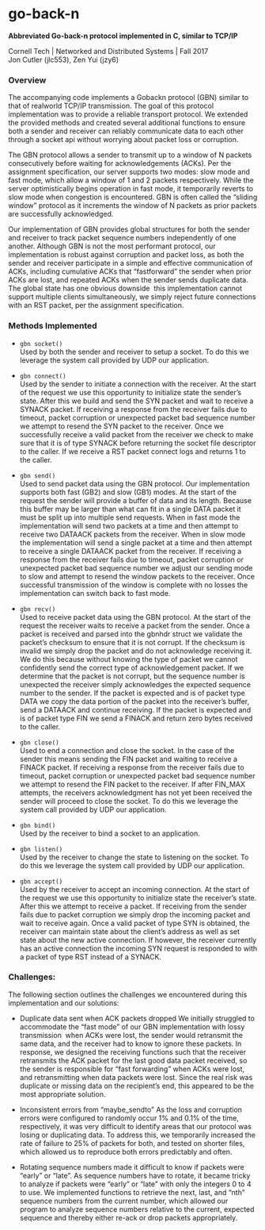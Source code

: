 # go-back-n
**Abbreviated Go-back-n protocol implemented in C, similar to TCP/IP**

Cornell Tech | Networked and Distributed Systems | Fall 2017<br>Jon Cutler (jlc553), Zen Yui (jzy6)


### Overview
The accompanying code implements a Go­back­n protocol (GBN) similar to that of real­world TCP/IP transmission. The goal of this protocol implementation was to provide a reliable transport protocol. We extended the provided methods and created several additional functions to ensure both a sender and receiver can reliably communicate data to each other through a socket api without worrying about packet loss or corruption.

The GBN protocol allows a sender to transmit up to a window of N packets consecutively before waiting for acknowledgements (ACKs). Per the assignment specification, our server supports two modes: slow mode and fast mode, which allow a window of 1 and 2 packets respectively. While the server optimistically begins operation in fast mode, it temporarily reverts to slow mode when congestion is encountered. GBN is often called the “sliding window” protocol as it increments the window of N packets as prior packets are successfully acknowledged.

Our implementation of GBN provides global structures for both the sender and receiver to track packet sequence numbers independently of one another. Although GBN is not the most performant protocol, our implementation is robust against corruption and packet loss, as both the sender and receiver participate in a simple and effective communication of ACKs, including cumulative ACKs that “fast­forward” the sender when prior ACKs are lost, and repeated ACKs when the sender sends duplicate data. The global state has one obvious downside ­ this implementation cannot support multiple clients simultaneously, we simply reject future connections with an RST packet, per the assignment specification.

### Methods Implemented
- `gbn socket()`<br>Used by both the sender and receiver to setup a socket. To do this we leverage the system call provided by UDP our application.

- `gbn connect()`<br>Used by the sender to initiate a connection with the receiver. At the start of the request we use this opportunity to initialize state the sender’s state. After this we build and send the SYN packet and wait to receive a SYNACK packet. If receiving a response from the receiver fails due to timeout, packet corruption or unexpected packet bad sequence number we attempt to resend the SYN packet to the receiver. Once we successfully receive a valid packet from the receiver we check to make sure that it is of type SYNACK before returning the socket file descriptor to the caller. If we receive a RST packet connect logs and returns ­1 to the caller.

- `gbn send()`<br>Used to send packet data using the GBN protocol. Our implementation supports both fast (GB2) and slow (GB1) modes. At the start of the request the sender will provide a buffer of data and its length. Because this buffer may be larger than what can fit in a single DATA packet it must be split up into multiple send requests. When in fast mode the implementation will send two packets at a time and then attempt to receive two DATAACK packets from the receiver. When in slow mode the implementation will send a single packet at a time and then attempt to receive a single DATAACK packet from the receiver. If receiving a response from the receiver fails due to timeout, packet corruption or unexpected packet bad sequence number we adjust our sending mode to slow and attempt to resend the window packets to the receiver. Once successful transmission of the window is complete with no losses the implementation can switch back to fast mode.

- `gbn recv()`<br>Used to receive packet data using the GBN protocol. At the start of the request the receiver waits to receive a packet from the sender. Once a packet is received and parsed into the gbnhdr struct we validate the packet’s checksum to ensure that it is not corrupt. If the checksum is invalid we simply drop the packet and do not acknowledge receiving it. We do this because without knowing the type of packet we cannot confidently send the correct type of acknowledgement packet. If we determine that the packet is not corrupt, but the sequence number is unexpected the receiver simply acknowledges the expected sequence number to the sender. If the packet is expected and is of packet type DATA we copy the data portion of the packet into the receiver’s buffer, send a DATAACK and continue receiving. If the packet is expected and is of packet type FIN we send a FINACK and return zero bytes received to the caller.

- `gbn close()`<br>Used to end a connection and close the socket. In the case of the sender this means sending the FIN packet and waiting to receive a FINACK packet. If receiving a response from the receiver fails due to timeout, packet corruption or unexpected packet bad sequence number we attempt to resend the FIN packet to the receiver. If after FIN_MAX attempts, the receivers acknowledgment has not yet been received the sender will proceed to close the socket. To do this we leverage the system call provided by UDP our application.

- `gbn bind()`<br>Used by the receiver to bind a socket to an application.

- `gbn listen()`<br>Used by the receiver to change the state to listening on the socket. To do this we
leverage the system call provided by UDP our application.

- `gbn accept()`<br>Used by the receiver to accept an incoming connection. At the start of the request we use this opportunity to initialize state the receiver’s state. After this we attempt to receive a packet. If receiving from the sender fails due to packet corruption we simply drop the incoming packet and wait to receive again. Once a valid packet of type SYN is obtained, the receiver can maintain state about the client’s address as well as set state about the new active connection. If however, the receiver currently has an active connection the incoming SYN request is responded to with a packet of type RST instead of a SYNACK.


### Challenges:
The following section outlines the challenges we encountered during this implementation and our solutions:

- Duplicate data sent when ACK packets dropped
We initially struggled to accommodate the “fast mode” of our GBN implementation with lossy transmission ­ when ACKs were lost, the sender would retransmit the same data, and the receiver had to know to ignore these packets. In response, we designed the receiving functions such that the receiver retransmits the ACK packet for the last good data packet received, so the sender is responsible for “fast forwarding” when ACKs were lost, and retransmitting when data packets were lost. Since the real risk was duplicate or missing data on the recipient’s end, this appeared to be the most appropriate solution.

- Inconsistent errors from “maybe_sendto”
As the loss and corruption errors were configured to randomly occur 1% and 0.1% of the time, respectively, it was very difficult to identify areas that our protocol was losing or duplicating data. To address this, we temporarily increased the rate of failure to 25% of packets for both, and tested on shorter files, which allowed us to reproduce both errors predictably and often.

- Rotating sequence numbers made it difficult to know if packets were “early” or “late”. As sequence numbers have to rotate, it became tricky to analyze if packets were “early” or “late” with only the integers 0 to 4 to use. We implemented functions to retrieve the next, last, and “nth” sequence numbers from the current number, which allowed our program to analyze sequence numbers relative to the current, expected sequence and thereby either re­-ack or drop packets appropriately.
